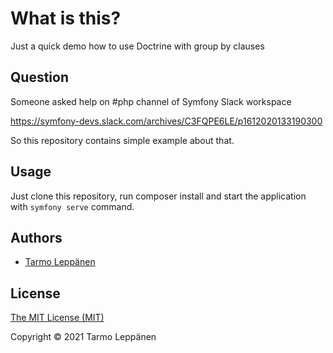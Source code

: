 # What is this?

Just a quick demo how to use Doctrine with group by clauses

## Question

Someone asked help on #php channel of Symfony Slack workspace

https://symfony-devs.slack.com/archives/C3FQPE6LE/p1612020133190300

So this repository contains simple example about that.

## Usage

Just clone this repository, run composer install and start the application with
`symfony serve` command.

## Authors

* [Tarmo Leppänen](https://github.com/tarlepp)

## License

[The MIT License (MIT)](LICENSE)

Copyright © 2021 Tarmo Leppänen

